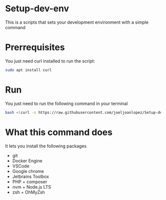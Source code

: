 # Setup-dev-env
This is a scripts that sets your development environment with a simple command

# Prerrequisites
You just need curl installed to run the script:
```bash
sudo apt install curl
```

# Run
You just need to run the following command in your terminal
```bash
bash <(curl -s https://raw.githubusercontent.com/joeljoanlopez/Setup-dev-env/main/setup.sh)
```
# What this command does
It lets you install the following packages
- git
- Docker Engine
- VSCode
- Google chrome
- Jetbrains Toolbox
- PHP + composer
- nvm + Node.js LTS
- zsh + OhMyZsh
